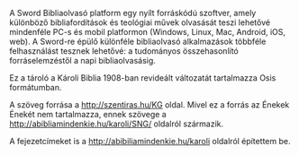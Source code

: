 A Sword Bibliaolvasó platform egy nyílt forráskódú szoftver, amely különböző bibliafordítások és teológiai művek olvasását teszi lehetővé mindenféle PC-s és mobil platformon (Windows, Linux, Mac, Android, iOS, web). A Sword-re épülő különféle bibliaolvasó alkalmazások többféle felhasználást tesznek lehetővé: a tudományos összehasonlító forráselemzéstől a napi bibliaolvasásig.

Ez a tároló a Károli Biblia 1908-ban revideált változatát tartalmazza Osis formátumban.

A szöveg forrása a http://szentiras.hu/KG oldal. Mivel ez a forrás az Énekek Énekét nem tartalmazza, ennek szövege a http://abibliamindenkie.hu/karoli/SNG/ oldalról származik.

A fejezetcímeket is a http://abibiliamindenkie.hu/karoli oldalról építettem be.
